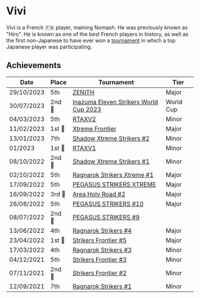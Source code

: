 # Vivi

Vivi is a French :fr: player, maining Nomash. He was previously known as "Hiro".
He is known as one of the best French players in history,
as well as the first non-Japanese to have ever won a [tournament](../../tournaments/sf/sf5.md) in which a
top Japanese player was participating.

## Achievements

| Date | Place | Tournament | Tier |
| - | - | - | - |
| 29/10/2023 | 5th | [ZENITH](../../tournaments/misc/zenith1.md) | Major |
| 30/07/2023 |2nd :2nd_place_medal: | [Inazuma Eleven Strikers World Cup 2023](../../tournaments/worldcup23.md) | World Cup |
| 04/03/2023 | 5th | [RTAXV2](../../tournaments/rtaxv/rtaxv2.md) | Minor |
| 11/02/2023 |1st :1st_place_medal: | [Xtreme Frontier](../../tournaments/sf/xf.md) | Major |
| 13/01/2023 | 7th | [Shadow Xtreme Strikers #2](../../tournaments/shadow/shadow2.md) | Minor |
| 01/2023 |1st :1st_place_medal: | [RTAXV1](../../tournaments/rtaxv/rtaxv1.md) | Minor |
| 08/10/2022 |2nd :2nd_place_medal: | [Shadow Xtreme Strikers #1](../../tournaments/shadow/shadow1.md) | Minor |
| 02/10/2022 | 5th | [Ragnarok Strikers Xtreme #1](../../tournaments/ragna/ragnax1.md) | Major |
| 17/09/2022 | 5th | [PEGASUS STRIKERS XTREME](../../tournaments/pegasus/pegasusx.md) | Major |
| 16/09/2022 |3rd :3rd_place_medal: | [Area Holy Road #2](../../tournaments/misc/holyroad2.md) | Major |
| 26/08/2022 | 5th | [PEGASUS STRIKERS #10](../../tournaments/pegasus/pegasus10.md) | Major | 
| 08/07/2022 |2nd :2nd_place_medal: | [PEGASUS STRIKERS #9](../../tournaments/pegasus/pegasus9.md) |
| 13/06/2022 | 4th | [Ragnarok Strikers #4](../../tournaments/ragna/ragna4.md) | Major |
| 23/04/2022 |1st :1st_place_medal: | [Strikers Frontier #5](../../tournaments/sf/sf5.md) | Major |
| 17/03/2022 | 4th | [Ragnarok Strikers #3](../../tournaments/ragna/ragna3.md) | Minor |
| 04/12/2021 | 5th | [Strikers Frontier #3](../../tournaments/sf/sf3.md) | Minor |
| 07/11/2021 |2nd :2nd_place_medal: | [Strikers Frontier #2](../../tournaments/sf/sf2.md) | Minor |
| 12/09/2021 | 7th | [Ragnarok Strikers #1](../../tournaments/ragna/ragna1.md) | Minor |

